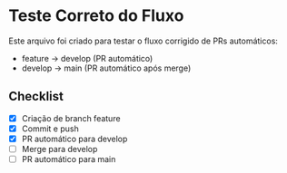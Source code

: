 # Teste Correto do Fluxo

Este arquivo foi criado para testar o fluxo corrigido de PRs automáticos:
- feature → develop (PR automático)
- develop → main (PR automático após merge)

## Checklist
- [x] Criação de branch feature
- [x] Commit e push
- [x] PR automático para develop
- [ ] Merge para develop
- [ ] PR automático para main 